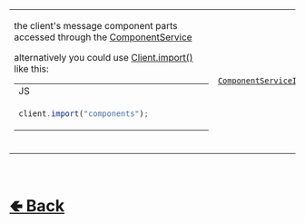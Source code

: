 <table>
<tr><td>

the client's message component parts accessed through the [ComponentService](https://github.com/paishee/noscord.js/wiki/ComponentService) 

alternatively you could use [Client.import()](https://github.com/paishee/noscord.js/wiki/Client.import()) like this:
<table>

<tr><td> JS </td></tr>
<tr><td>

```js
client.import("components");            
```


</tr></td>
</table>
<br>

</td><td> 

[`ComponentServiceInstance`](https://github.com/paishee/noscord.js/wiki/ComponentService)

</td><td>

- [src / Client / index.js](https://github.com/paishee/noscord.js/blob/main/src/Client/index.js)
- [src / Services / ComponentService](https://github.com/paishee/noscord.js/tree/main/src/Services/ComponentService)

</td></tr>

</table>

<br> <h1> [🢀 Back](https://github.com/paishee/noscord.js/wiki/Client-Elements) </h1>